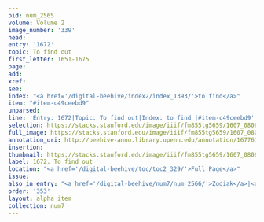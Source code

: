 ```yaml
---
pid: num_2565
volume: Volume 2
image_number: '339'
head:
entry: '1672'
topic: To find out
first_letter: 1651-1675
page:
add:
xref:
see:
index: "<a href='/digital-beehive/index2/index_1393/'>to find</a>"
item: "#item-c49ceebd9"
unparsed:
line: 'Entry: 1672|Topic: To find out|Index: to find |#item-c49ceebd9'
selection: https://stacks.stanford.edu/image/iiif/fm855tg5659/1607_0806/371,1101,2846,268/full/0/default.jpg
full_image: https://stacks.stanford.edu/image/iiif/fm855tg5659/1607_0806/full/full/0/default.jpg
annotation_uri: http://beehive-anno.library.upenn.edu/annotation/1677619817964
insertion:
thumbnail: https://stacks.stanford.edu/image/iiif/fm855tg5659/1607_0806/371,1101,600,180/250,/0/default.jpg
label: 1672. To find out
location: "<a href='/digital-beehive/toc/toc2_329/'>Full Page</a>"
issue:
also_in_entry: "<a href='/digital-beehive/num7/num_2566/'>Zodiak</a>|<a href='/digital-beehive/num7/num_2567/'>Snow</a>"
order: '353'
layout: alpha_item
collection: num7
---
```

